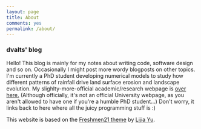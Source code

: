 ```yaml
---
layout: page
title: About
comments: yes
permalink: /about/
---
```



### dvalts' blog

Hello! This blog is mainly for my notes about writing code, software design and so on. Occasionally I might post more wordy blogposts on other topics. I'm currently a PhD student developing numerical models to study how different patterns of rainfall drive land surface erosion and landscape evolution. My slighlty-more-official academic/research webpage is [over here.](http://personalpages.manchester.ac.uk/staff/declan.valters/) (Although officially, it's not an official University webpage, as you aren't allowed to have one if you're a humble PhD student...)  Don't worry, it links back to here where all the juicy programming stuff is :)

This website is based on the [Freshmen21 theme](https://http://jekyllthemes.org/themes/freshman21/) by [Lijia Yu](http://yulijia.net/).

 



